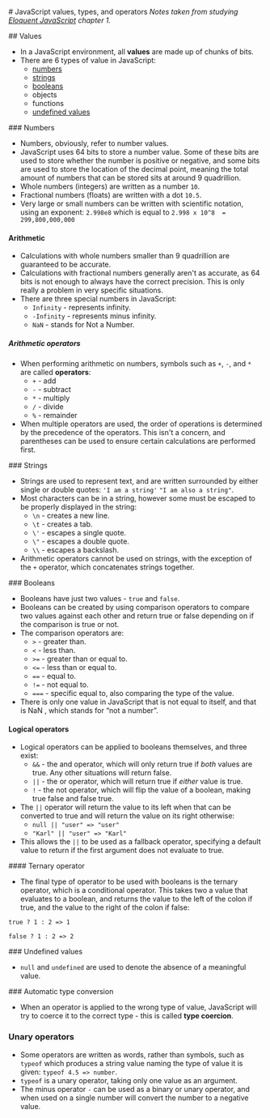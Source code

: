 # JavaScript values, types, and operators
*Notes taken from studying [Eloquent JavaScript](http://eloquentjavascript.net/) chapter 1.*

## Values
* In a JavaScript environment, all **values** are made up of chunks of bits.
* There are 6 types of value in JavaScript:
    * [numbers](#numbers)
    * [strings](#strings)
    * [booleans](#booleans)
    * objects
    * functions
    * [undefined values](#undefined-values)

### Numbers
* Numbers, obviously, refer to number values.
* JavaScript uses 64 bits to store a number value. Some of these bits are used to store whether the number is positive or negative, and some bits are used to store the location of the decimal point, meaning the total amount of numbers that can be stored sits at around 9 quadrillion.
* Whole numbers (integers) are written as a number `10`.
* Fractional numbers (floats) are written with a dot `10.5`.
* Very large or small numbers can be written with scientific notation, using an exponent: `2.998e8` which is equal to `2.998 x 10^8  = 299,800,000,000`

#### Arithmetic
* Calculations with whole numbers smaller than 9 quadrillion are guaranteed to be accurate.
* Calculations with fractional numbers generally aren't as accurate, as 64 bits is not enough to always have the correct precision. This is only really a problem in very specific situations.
* There are three special numbers in JavaScript:
    * `Infinity` - represents infinity.
    * `-Infinity` - represents minus infinity.
    * `NaN` - stands for Not a Number.

##### Arithmetic operators
* When performing arithmetic on numbers, symbols such as `+`, `-`, and `*` are called **operators**:
    * `+` - add
    * `-` - subtract
    * `*` - multiply
    * `/` - divide
    * `%` - remainder
* When multiple operators are used, the order of operations is determined by the precedence of the operators. This isn't a concern, and parentheses can be used to ensure certain calculations are performed first.

### Strings
* Strings are used to represent text, and are written surrounded by either single or double quotes: `'I am a string'` `"I am also a string"`.
* Most characters can be in a string, however some must be escaped to be properly displayed in the string:
    * `\n` - creates a new line.
    * `\t` - creates a tab.
    * `\'` - escapes a single quote.
    * `\"` - escapes a double quote.
    * `\\` - escapes a backslash.
* Arithmetic operators cannot be used on strings, with the exception of the `+` operator, which concatenates strings together.

### Booleans
* Booleans have just two values - `true` and `false`.
* Booleans can be created by using comparison operators to compare two values against each other and return true or false depending on if the comparison is true or not.
* The comparison operators are:
    * `>` - greater than.
    * `<` - less than.
    * `>=` - greater than or equal to.
    * `<=` - less than or equal to.
    * `==` - equal to.
    * `!=` - not equal to.
    * `===` - specific equal to, also comparing the type of the value.
* There is only one value in JavaScript that is not equal to itself, and that is NaN , which stands for “not a number”.

#### Logical operators
* Logical operators can be applied to booleans themselves, and three exist:
    * `&&` - the and operator, which will only return true if *both* values are true. Any other situations will return false.
    * `||` - the or operator, which will return true if *either* value is true.
    * `!` - the not operator, which will flip the value of a boolean, making true false and false true.
* The `||` operator will return the value to its left when that can be converted to true and will return the value on its right otherwise:
    * `null || "user" => "user"`
    * `"Karl" || "user" => "Karl"`
* This allows the `||` to be used as a fallback operator, specifying a default value to return if the first argument does not evaluate to true.

#### Ternary operator
* The final type of operator to be used with booleans is the ternary operator, which is a conditional operator. This takes two a value that evaluates to a boolean, and returns the value to the left of the colon if true, and the value to the right of the colon if false:
```
true ? 1 : 2 => 1

false ? 1 : 2 => 2
```

### Undefined values
* `null` and `undefined` are used to denote the absence of a meaningful value.

### Automatic type conversion
* When an operator is applied to the wrong type of value, JavaScript will try to coerce it to the correct type - this is called **type coercion**.



### Unary operators
* Some operators are written as words, rather than symbols, such as `typeof` which produces a string value naming the type of value it is given: `typeof 4.5 => number`.
* `typeof` is a unary operator, taking only one value as an argument.
* The minus operator `-` can be used as a binary or unary operator, and when used on a single number will convert the number to a negative value.
